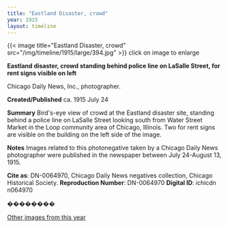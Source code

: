 ```yaml
---
title: "Eastland Disaster, crowd"
year: 1915
layout: timeline
---
```


{{< image title="Eastland Disaster, crowd" src="/img/timeline/1915/large/394.jpg" >}}
click on image to enlarge

__**Eastland disaster, crowd standing behind police line on LaSalle Street, for rent signs visible on left**__

Chicago Daily News, Inc., photographer.

**Created/Published**
ca. 1915 July 24

**Summary**
Bird's-eye view of crowd at the Eastland disaster site, standing behind a police line on LaSalle Street looking south from Water Street Market in the Loop community area of Chicago, Illinois. Two for rent signs are visible on the building on the left side of the image.

**Notes**
Images related to this photonegative taken by a Chicago Daily News photographer were published in the newspaper between July 24-August 13, 1915.

__Cite as__: DN-0064970, Chicago Daily News negatives collection, Chicago Historical Society.
__Reproduction Number__: DN-0064970
__Digital ID__: ichicdn n064970

��������

[Other images from this year](/historical/timeline/1915)